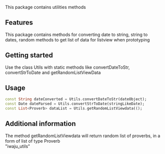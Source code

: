 <!-- 
This README describes the package. If you publish this package to pub.dev,
this README's contents appear on the landing page for your package.

For information about how to write a good package README, see the guide for
[writing package pages](https://dart.dev/guides/libraries/writing-package-pages). 

For general information about developing packages, see the Dart guide for
[creating packages](https://dart.dev/guides/libraries/create-library-packages)
and the Flutter guide for
[developing packages and plugins](https://flutter.dev/developing-packages). 
-->

This package contains utilities methods

## Features

This package contains methods for converting date to string, string to dates, random methods to get list of data for listview when prototyping

## Getting started

Use the class Utils with static methods like convertDateToStr, 
convertStrToDate and getRandomListViewData

## Usage


```dart
const String dateConverted = Utils.convertDateToStr(dateObject);
const Date dateParsed = Utils.convertStrToDate(stringLikeDate);
const List<Proverb> dataList = Utils.getRandomListViewdata(();
```

## Additional information

The method getRandomListViewdata will return random list of proverbs, in a form of list of type Proverb  
"iwaju_utils"

